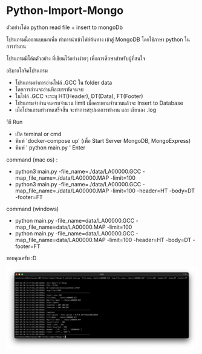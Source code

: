 # Python-Import-Mongo

ตัวอย่างโค้ต python read file + insert to mongoDb

โปรแกรมนี้ออกแบบมาเพื่อ ทำการนำเข้าไฟล์ต้นทาง เข้าสู่ MongoDB
โดยใช้ภาษา python ในการทำงาน

โปรแกรมมีโค้ตตัวอย่าง ที่เขียนไว้อย่างง่ายๆ เพื่อการศึกษาสำหรับผู้ที่สนใจ



อธิบายโลจิคโปรแกรม
- โปรแกรมทำการอ่านไฟล์ .GCC ใน folder data
- โดยการอ่านจะอ่านทีละบรรทัดจนจบ
- ในไฟล์ .GCC จะระบุ HT(Header), DT(Data), FT(Footer)
- โปรแกรมจำอ่านจนครบจำนวน limit เมื่อครบตามจำนวนแล้วจะ Insert to Database
- เมื่อโปรแกรมทำงานเสร็จสิ้น จะทำการสรุปผลการทำงาน และ เขียนลง .log



วิธี Run
- เปิด teminal or cmd
- พิมพ์ 'docker-compose up'   (เพื่อ Start Server MongoDB, MongoExpress)
- พิมพ์ ' python main.py ' Enter


command (mac os) : 
- python3 main.py -file_name=./data/LA00000.GCC -map_file_name=./data/LA00000.MAP -limit=100
- python3 main.py -file_name=./data/LA00000.GCC -map_file_name=./data/LA00000.MAP -limit=100 -header=HT -body=DT -footer=FT

command (windows)
- python main.py -file_name=data/LA00000.GCC -map_file_name=data/LA00000.MAP -limit=100
- python main.py -file_name=data/LA00000.GCC -map_file_name=data/LA00000.MAP -limit=100 -header=HT -body=DT -footer=FT


ขอบคุณครับ
:D

![alt text](https://github.com/ITCSsDeveloper/Python-Import-Mongo/raw/master/Screen%20Shot%202564-01-27%20at%2000.23.32.png)
